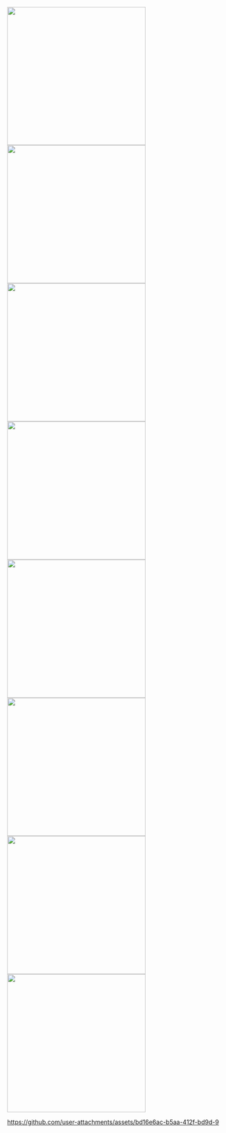 <p>
  <img src = "https://github.com/user-attachments/assets/12f49c93-ed28-43c9-bde2-f4298e69f749"  width = "320" />
  <img src = "https://github.com/user-attachments/assets/05f784ac-d48f-4b28-b9b0-f2fc5ef87863"  width = "320" />
  <img src = "https://github.com/user-attachments/assets/a0bfbc5e-88bb-4eb8-a7d4-658229e6e795"  width = "320" />
  <img src = "https://github.com/user-attachments/assets/4d497332-fba9-4b40-8494-29bef686090d"  width = "320" />
  <img src = "https://github.com/user-attachments/assets/fec25087-056e-4ab6-82f7-cb8d76f08116"  width = "320" />
  <img src = "https://github.com/user-attachments/assets/e302751a-bc4a-4a8f-bd12-89ff1b0b056a"  width = "320" />
  <img src = "https://github.com/user-attachments/assets/3a530223-ab78-4373-a91a-5ae0b63aa368"  width = "320" />
  <img src = "https://github.com/user-attachments/assets/c85c75ee-f3a0-4c2a-8931-6ef4dc405ae5"  width = "320" />
</p>

https://github.com/user-attachments/assets/bd16e6ac-b5aa-412f-bd9d-9
